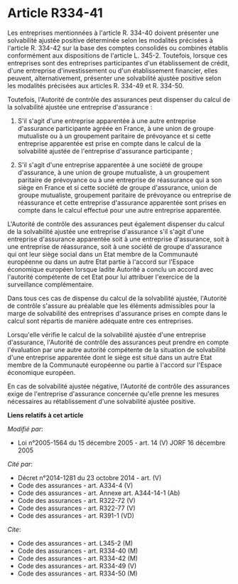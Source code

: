 # Article R334-41

Les entreprises mentionnées à l'article R. 334-40 doivent présenter une solvabilité ajustée positive déterminée selon les
modalités précisées à l'article R. 334-42 sur la base des comptes consolidés ou combinés établis conformément aux
dispositions de l'article L. 345-2. Toutefois, lorsque ces entreprises sont des entreprises participantes d'un établissement
de crédit, d'une entreprise d'investissement ou d'un établissement financier, elles peuvent, alternativement, présenter une
solvabilité ajustée positive selon les modalités précisées aux articles R. 334-49 et R. 334-50.

Toutefois, l'Autorité de contrôle des assurances peut dispenser du calcul de la solvabilité ajustée une entreprise
d'assurance :

1. S'il s'agit d'une entreprise apparentée à une autre entreprise d'assurance participante agréée en France, à une union de
groupe mutualiste ou à un groupement paritaire de prévoyance et si cette entreprise apparentée est prise en compte dans le
calcul de la solvabilité ajustée de l'entreprise d'assurance participante ;

2. S'il s'agit d'une entreprise apparentée à une société de groupe d'assurance, à une union de groupe mutualiste, à un
groupement paritaire de prévoyance ou à une entreprise de réassurance qui a son siège en France et si cette société de groupe
d'assurance, union de groupe mutualiste, groupement paritaire de prévoyance ou entreprise de réassurance et cette entreprise
d'assurance apparentée sont prises en compte dans le calcul effectué pour une autre entreprise apparentée.

L'Autorité de contrôle des assurances peut également dispenser du calcul de la solvabilité ajustée une entreprise d'assurance
s'il s'agit d'une entreprise d'assurance apparentée soit à une entreprise d'assurance, soit à une entreprise de réassurance,
soit à une société de groupe d'assurance qui ont leur siège social dans un Etat membre de la Communauté européenne ou dans un
autre Etat partie à l'accord sur l'Espace économique européen lorsque ladite Autorité a conclu un accord avec l'autorité
compétente de cet Etat pour lui attribuer l'exercice de la surveillance complémentaire.

Dans tous ces cas de dispense du calcul de la solvabilité ajustée, l'Autorité de contrôle s'assure au préalable que les
éléments admissibles pour la marge de solvabilité des entreprises d'assurance prises en compte dans le calcul sont répartis
de manière adéquate entre ces entreprises.

Lorsqu'elle vérifie le calcul de la solvabilité ajustée d'une entreprise d'assurance, l'Autorité de contrôle des assurances
peut prendre en compte l'évaluation par une autre autorité compétente de la situation de solvabilité d'une entreprise
apparentée dont le siège est situé dans un autre Etat membre de la Communauté européenne ou partie à l'accord sur l'Espace
économique européen.

En cas de solvabilité ajustée négative, l'Autorité de contrôle des assurances exige de l'entreprise d'assurance concernée
qu'elle prenne les mesures nécessaires au rétablissement d'une solvabilité ajustée positive.

**Liens relatifs à cet article**

_Modifié par_:

  - Loi n°2005-1564 du 15 décembre 2005 - art. 14 (V) JORF 16 décembre 2005

_Cité par_:

  - Décret n°2014-1281 du 23 octobre 2014 - art. (V)
  - Code des assurances - art. A334-4 (V)
  - Code des assurances - art. Annexe art. A344-14-1 (Ab)
  - Code des assurances - art. R322-72 (V)
  - Code des assurances - art. R322-77 (V)
  - Code des assurances - art. R391-1 (VD)

_Cite_:

  - Code des assurances - art. L345-2 (M)
  - Code des assurances - art. R334-40 (M)
  - Code des assurances - art. R334-42 (M)
  - Code des assurances - art. R334-49 (V)
  - Code des assurances - art. R334-50 (M)
